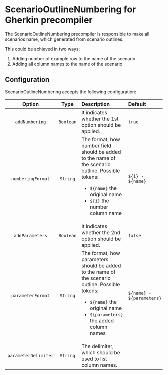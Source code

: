 # ScenarioOutlineNumbering for Gherkin precompiler

The ScenarioOutlineNumbering precompiler is responsible to make all scenarios name, which generated from scenario outlines.

This could be achieved in two ways:

1. Adding number of example row to the name of the scenario
1. Adding all column names to the name of the scenario

## Configuration

ScenarioOutlineNumbering accepts the following configuration:

| Option | Type | Description | Default |
|:------:|:----:|:------------|:--------|
| `addNumbering` | `Boolean` | It indicates whether the 1st option should be applied. | `true` |
| `numberingFormat` | `String` | The format, how number field should be added to the name of the scenario outline. Possible tokens: <ul><li>`${name}` the original name</li><li>`${i}` the number column name</li></ul> | `${i} - ${name}` |
| `addParameters` | `Boolean` | It indicates whether the 2nd option should be applied. | `false` |
| `parameterFormat` | `String` | The format, how parameters should be added to the name of the scenario outline. Possible tokens: <ul><li>`${name}` the original name</li><li>`${parameters}` the added column names</li></ul> | `${name} - ${parameters}` |
| `parameterDelimiter` | `String` | The delimiter, which should be used to list column names. |